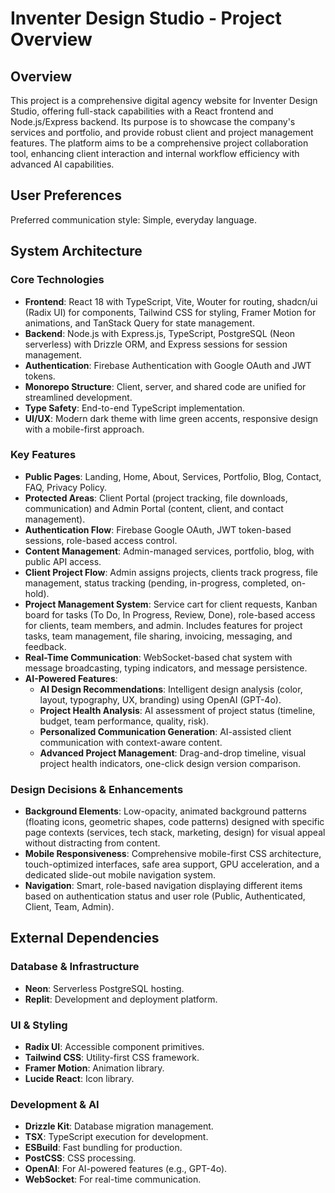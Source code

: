 # Inventer Design Studio - Project Overview

## Overview
This project is a comprehensive digital agency website for Inventer Design Studio, offering full-stack capabilities with a React frontend and Node.js/Express backend. Its purpose is to showcase the company's services and portfolio, and provide robust client and project management features. The platform aims to be a comprehensive project collaboration tool, enhancing client interaction and internal workflow efficiency with advanced AI capabilities.

## User Preferences
Preferred communication style: Simple, everyday language.

## System Architecture

### Core Technologies
- **Frontend**: React 18 with TypeScript, Vite, Wouter for routing, shadcn/ui (Radix UI) for components, Tailwind CSS for styling, Framer Motion for animations, and TanStack Query for state management.
- **Backend**: Node.js with Express.js, TypeScript, PostgreSQL (Neon serverless) with Drizzle ORM, and Express sessions for session management.
- **Authentication**: Firebase Authentication with Google OAuth and JWT tokens.
- **Monorepo Structure**: Client, server, and shared code are unified for streamlined development.
- **Type Safety**: End-to-end TypeScript implementation.
- **UI/UX**: Modern dark theme with lime green accents, responsive design with a mobile-first approach.

### Key Features
- **Public Pages**: Landing, Home, About, Services, Portfolio, Blog, Contact, FAQ, Privacy Policy.
- **Protected Areas**: Client Portal (project tracking, file downloads, communication) and Admin Portal (content, client, and contact management).
- **Authentication Flow**: Firebase Google OAuth, JWT token-based sessions, role-based access control.
- **Content Management**: Admin-managed services, portfolio, blog, with public API access.
- **Client Project Flow**: Admin assigns projects, clients track progress, file management, status tracking (pending, in-progress, completed, on-hold).
- **Project Management System**: Service cart for client requests, Kanban board for tasks (To Do, In Progress, Review, Done), role-based access for clients, team members, and admin. Includes features for project tasks, team management, file sharing, invoicing, messaging, and feedback.
- **Real-Time Communication**: WebSocket-based chat system with message broadcasting, typing indicators, and message persistence.
- **AI-Powered Features**:
    - **AI Design Recommendations**: Intelligent design analysis (color, layout, typography, UX, branding) using OpenAI (GPT-4o).
    - **Project Health Analysis**: AI assessment of project status (timeline, budget, team performance, quality, risk).
    - **Personalized Communication Generation**: AI-assisted client communication with context-aware content.
    - **Advanced Project Management**: Drag-and-drop timeline, visual project health indicators, one-click design version comparison.

### Design Decisions & Enhancements
- **Background Elements**: Low-opacity, animated background patterns (floating icons, geometric shapes, code patterns) designed with specific page contexts (services, tech stack, marketing, design) for visual appeal without distracting from content.
- **Mobile Responsiveness**: Comprehensive mobile-first CSS architecture, touch-optimized interfaces, safe area support, GPU acceleration, and a dedicated slide-out mobile navigation system.
- **Navigation**: Smart, role-based navigation displaying different items based on authentication status and user role (Public, Authenticated, Client, Team, Admin).

## External Dependencies

### Database & Infrastructure
- **Neon**: Serverless PostgreSQL hosting.
- **Replit**: Development and deployment platform.

### UI & Styling
- **Radix UI**: Accessible component primitives.
- **Tailwind CSS**: Utility-first CSS framework.
- **Framer Motion**: Animation library.
- **Lucide React**: Icon library.

### Development & AI
- **Drizzle Kit**: Database migration management.
- **TSX**: TypeScript execution for development.
- **ESBuild**: Fast bundling for production.
- **PostCSS**: CSS processing.
- **OpenAI**: For AI-powered features (e.g., GPT-4o).
- **WebSocket**: For real-time communication.